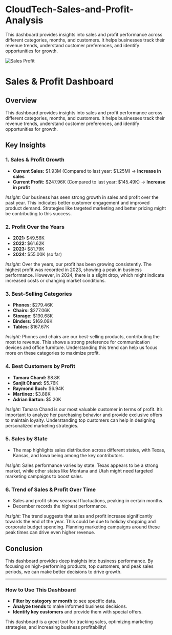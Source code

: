 # CloudTech-Sales-and-Profit-Analysis
This dashboard provides insights into sales and profit performance across different categories, months, and customers. It helps businesses track their revenue trends, understand customer preferences, and identify opportunities for growth.

![Sales Profit](https://github.com/user-attachments/assets/aea3eccc-d8ff-48ce-866f-9623f109457b)

# Sales & Profit Dashboard

## Overview
This dashboard provides insights into sales and profit performance across different categories, months, and customers. It helps businesses track their revenue trends, understand customer preferences, and identify opportunities for growth.

## Key Insights

### 1. Sales & Profit Growth
- **Current Sales:** $1.93M (Compared to last year: $1.25M) → **Increase in sales**
- **Current Profit:** $247.96K (Compared to last year: $145.49K) → **Increase in profit**

*Insight:* Our business has seen strong growth in sales and profit over the past year. This indicates better customer engagement and improved product demand. Strategies like targeted marketing and better pricing might be contributing to this success.

### 2. Profit Over the Years
- **2021:** $49.56K
- **2022:** $61.62K
- **2023:** $81.79K
- **2024:** $55.00K (so far)

*Insight:* Over the years, our profit has been growing consistently. The highest profit was recorded in 2023, showing a peak in business performance. However, in 2024, there is a slight drop, which might indicate increased costs or changing market conditions.

### 3. Best-Selling Categories
- **Phones:** $279.46K
- **Chairs:** $277.06K
- **Storage:** $190.68K
- **Binders:** $169.09K
- **Tables:** $167.67K

*Insight:* Phones and chairs are our best-selling products, contributing the most to revenue. This shows a strong preference for communication devices and office furniture. Understanding this trend can help us focus more on these categories to maximize profit.

### 4. Best Customers by Profit
- **Tamara Chand:** $8.8K
- **Sanjit Chand:** $5.76K
- **Raymond Buch:** $6.94K
- **Martinez:** $3.88K
- **Adrian Barton:** $5.20K

*Insight:* Tamara Chand is our most valuable customer in terms of profit. It’s important to analyze her purchasing behavior and provide exclusive offers to maintain loyalty. Understanding top customers can help in designing personalized marketing strategies.

### 5. Sales by State
- The map highlights sales distribution across different states, with Texas, Kansas, and Iowa being among the key contributors.

*Insight:* Sales performance varies by state. Texas appears to be a strong market, while other states like Montana and Utah might need targeted marketing campaigns to boost sales.

### 6. Trend of Sales & Profit Over Time
- Sales and profit show seasonal fluctuations, peaking in certain months.
- December records the highest performance.

*Insight:* The trend suggests that sales and profit increase significantly towards the end of the year. This could be due to holiday shopping and corporate budget spending. Planning marketing campaigns around these peak times can drive even higher revenue.

## Conclusion
This dashboard provides deep insights into business performance. By focusing on high-performing products, top customers, and peak sales periods, we can make better decisions to drive growth.

---
### How to Use This Dashboard
- **Filter by category or month** to see specific data.
- **Analyze trends** to make informed business decisions.
- **Identify key customers** and provide them with special offers.

This dashboard is a great tool for tracking sales, optimizing marketing strategies, and increasing business profitability!
